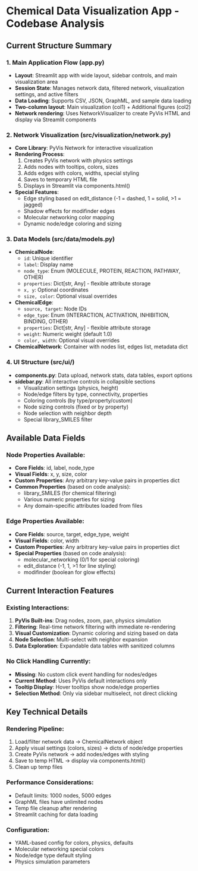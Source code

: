 # Chemical Data Visualization App - Codebase Analysis

## Current Structure Summary

### 1. Main Application Flow (app.py)
- **Layout**: Streamlit app with wide layout, sidebar controls, and main visualization area
- **Session State**: Manages network data, filtered network, visualization settings, and active filters
- **Data Loading**: Supports CSV, JSON, GraphML, and sample data loading
- **Two-column layout**: Main visualization (col1) + Additional figures (col2)
- **Network rendering**: Uses NetworkVisualizer to create PyVis HTML and display via Streamlit components

### 2. Network Visualization (src/visualization/network.py)
- **Core Library**: PyVis Network for interactive visualization
- **Rendering Process**:
  1. Creates PyVis network with physics settings
  2. Adds nodes with tooltips, colors, sizes
  3. Adds edges with colors, widths, special styling
  4. Saves to temporary HTML file
  5. Displays in Streamlit via components.html()
- **Special Features**:
  - Edge styling based on edit_distance (-1 = dashed, 1 = solid, >1 = jagged)
  - Shadow effects for modifinder edges
  - Molecular networking color mapping
  - Dynamic node/edge coloring and sizing

### 3. Data Models (src/data/models.py)
- **ChemicalNode**:
  - `id`: Unique identifier
  - `label`: Display name
  - `node_type`: Enum (MOLECULE, PROTEIN, REACTION, PATHWAY, OTHER)
  - `properties`: Dict[str, Any] - flexible attribute storage
  - `x, y`: Optional coordinates
  - `size, color`: Optional visual overrides
- **ChemicalEdge**:
  - `source, target`: Node IDs
  - `edge_type`: Enum (INTERACTION, ACTIVATION, INHIBITION, BINDING, OTHER)
  - `properties`: Dict[str, Any] - flexible attribute storage
  - `weight`: Numeric weight (default 1.0)
  - `color, width`: Optional visual overrides
- **ChemicalNetwork**: Container with nodes list, edges list, metadata dict

### 4. UI Structure (src/ui/)
- **components.py**: Data upload, network stats, data tables, export options
- **sidebar.py**: All interactive controls in collapsible sections
  - Visualization settings (physics, height)
  - Node/edge filters by type, connectivity, properties
  - Coloring controls (by type/property/custom)
  - Node sizing controls (fixed or by property)
  - Node selection with neighbor depth
  - Special library_SMILES filter

## Available Data Fields

### Node Properties Available:
- **Core Fields**: id, label, node_type
- **Visual Fields**: x, y, size, color
- **Custom Properties**: Any arbitrary key-value pairs in properties dict
- **Common Properties** (based on code analysis):
  - library_SMILES (for chemical filtering)
  - Various numeric properties for sizing
  - Any domain-specific attributes loaded from files

### Edge Properties Available:
- **Core Fields**: source, target, edge_type, weight
- **Visual Fields**: color, width
- **Custom Properties**: Any arbitrary key-value pairs in properties dict
- **Special Properties** (based on code analysis):
  - molecular_networking (0/1 for special coloring)
  - edit_distance (-1, 1, >1 for line styling)
  - modifinder (boolean for glow effects)

## Current Interaction Features

### Existing Interactions:
1. **PyVis Built-ins**: Drag nodes, zoom, pan, physics simulation
2. **Filtering**: Real-time network filtering with immediate re-rendering
3. **Visual Customization**: Dynamic coloring and sizing based on data
4. **Node Selection**: Multi-select with neighbor expansion
5. **Data Exploration**: Expandable data tables with sanitized columns

### No Click Handling Currently:
- **Missing**: No custom click event handling for nodes/edges
- **Current Method**: Uses PyVis default interactions only
- **Tooltip Display**: Hover tooltips show node/edge properties
- **Selection Method**: Only via sidebar multiselect, not direct clicking

## Key Technical Details

### Rendering Pipeline:
1. Load/filter network data → ChemicalNetwork object
2. Apply visual settings (colors, sizes) → dicts of node/edge properties
3. Create PyVis network → add nodes/edges with styling
4. Save to temp HTML → display via components.html()
5. Clean up temp files

### Performance Considerations:
- Default limits: 1000 nodes, 5000 edges
- GraphML files have unlimited nodes
- Temp file cleanup after rendering
- Streamlit caching for data loading

### Configuration:
- YAML-based config for colors, physics, defaults
- Molecular networking special colors
- Node/edge type default styling
- Physics simulation parameters